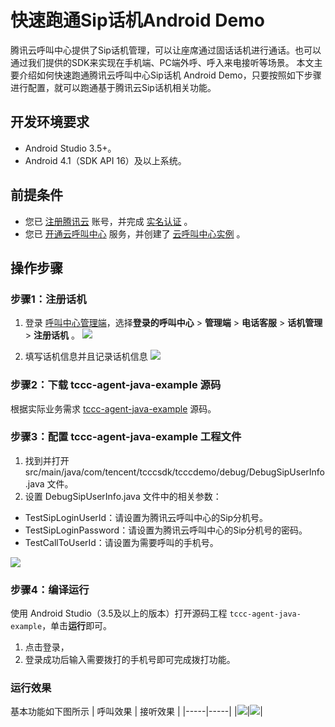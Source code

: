 # 快速跑通Sip话机Android Demo
腾讯云呼叫中心提供了Sip话机管理，可以让座席通过固话话机进行通话。也可以通过我们提供的SDK来实现在手机端、PC端外呼、呼入来电接听等场景。
本文主要介绍如何快速跑通腾讯云呼叫中心Sip话机 Android Demo，只要按照如下步骤进行配置，就可以跑通基于腾讯云Sip话机相关功能。

## 开发环境要求
- Android Studio 3.5+。
- Android 4.1（SDK API 16）及以上系统。

## 前提条件
- 您已 [注册腾讯云](https://cloud.tencent.com/document/product/378/17985) 账号，并完成 [实名认证](https://cloud.tencent.com/document/product/378/3629) 。
- 您已 [开通云呼叫中心](https://cloud.tencent.com/document/product/679/48028#.E6.AD.A5.E9.AA.A41.EF.BC.9A.E5.87.86.E5.A4.87.E5.B7.A5.E4.BD.9C) 服务，并创建了 [云呼叫中心实例](https://cloud.tencent.com/document/product/679/48028#.E6.AD.A5.E9.AA.A42.EF.BC.9A.E5.88.9B.E5.BB.BA.E4.BA.91.E5.91.BC.E5.8F.AB.E4.B8.AD.E5.BF.83.E5.AE.9E.E4.BE.8B) 。


## 操作步骤
[](id:step1)
### 步骤1：注册话机
1. 登录 [呼叫中心管理端](https://tccc.qcloud.com/login)，选择**登录的呼叫中心** > **管理端** > **电话客服** > **话机管理** > **注册话机** 。
![](https://qcloudimg.tencent-cloud.cn/raw/5bc6e796856c953bcbc91f93936f6054.png)

2. 填写话机信息并且记录话机信息
![](https://qcloudimg.tencent-cloud.cn/raw/b1517a0340f2b6c40c0a8f71fa53859e.png)

### 步骤2：下载 tccc-agent-java-example 源码
  根据实际业务需求 [tccc-agent-java-example](https://github.com/TencentCloud/tccc-agent-java-example) 源码。

[](id:step3)
### 步骤3：配置 tccc-agent-java-example 工程文件
1. 找到并打开 src/main/java/com/tencent/tcccsdk/tcccdemo/debug/DebugSipUserInfo.java 文件。
2. 设置 DebugSipUserInfo.java 文件中的相关参数：
<ul>
  <li/>TestSipLoginUserId：请设置为腾讯云呼叫中心的Sip分机号。
  <li/>TestSipLoginPassword：请设置为腾讯云呼叫中心的Sip分机号的密码。
	<li/>TestCallToUserId：请设置为需要呼叫的手机号。
</ul>


![](https://qcloudimg.tencent-cloud.cn/raw/5688eab87dcc1b357e4bff98168ff46f.png)


### 步骤4：编译运行
使用 Android Studio（3.5及以上的版本）打开源码工程 `tccc-agent-java-example`，单击**运行**即可。
1. 点击登录，
2. 登录成功后输入需要拨打的手机号即可完成拨打功能。


### 运行效果
基本功能如下图所示
| 呼叫效果 | 接听效果 |
|-----|-----|
|![](https://qcloudimg.tencent-cloud.cn/raw/f7745447148dc93969f4c110864579e0.jpeg)|![](https://qcloudimg.tencent-cloud.cn/raw/1a8c1de2c30e1f108d31ad46a45aa78f.jpeg)|


